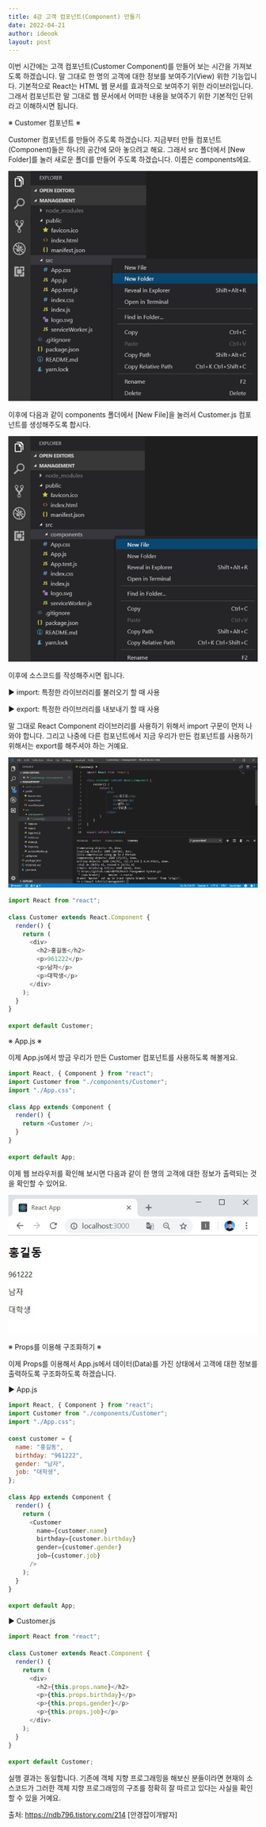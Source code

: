 ```yaml
---
title: 4강 고객 컴포넌트(Component) 만들기
date: 2022-04-21
author: ideook
layout: post
---
```


이번 시간에는 고객 컴포넌트(Customer Component)를 만들어 보는 시간을 가져보도록 하겠습니다. 말 그대로 한 명의 고객에 대한 정보를 보여주기(View) 위한 기능입니다. 기본적으로 React는 HTML 웹 문서를 효과적으로 보여주기 위한 라이브러입니다. 그래서 컴포넌트란 말 그대로 웹 문서에서 어떠한 내용을 보여주기 위한 기본적인 단위라고 이해하시면 됩니다.

※ Customer 컴포넌트 ※

Customer 컴포넌트를 만들어 주도록 하겠습니다. 지금부터 만들 컴포넌트(Component)들은 하나의 공간에 모아 놓으려고 해요. 그래서 src 폴더에서 [New Folder]를 눌러 새로운 폴더를 만들어 주도록 하겠습니다. 이름은 components에요.

![](images/2022-04-21-11-25-57.png)

이후에 다음과 같이 components 폴더에서 [New File]을 눌러서 Customer.js 컴포넌트를 생성해주도록 합시다.

![](images/2022-04-21-11-26-01.png)

이후에 소스코드를 작성해주시면 됩니다.

▶ import: 특정한 라이브러리를 불러오기 할 때 사용

▶ export: 특정한 라이브러리를 내보내기 할 때 사용

말 그대로 React Component 라이브러리를 사용하기 위해서 import 구문이 먼저 나와야 합니다. 그리고 나중에 다른 컴포넌트에서 지금 우리가 만든 컴포넌트를 사용하기 위해서는 export를 해주셔야 하는 거예요.

![](images/2022-04-21-11-26-07.png)

```js
import React from "react";

class Customer extends React.Component {
  render() {
    return (
      <div>
        <h2>홍길동</h2>
        <p>961222</p>
        <p>남자</p>
        <p>대학생</p>
      </div>
    );
  }
}

export default Customer;
```

※ App.js ※

이제 App.js에서 방금 우리가 만든 Customer 컴포넌트를 사용하도록 해볼게요.

```js
import React, { Component } from "react";
import Customer from "./components/Customer";
import "./App.css";

class App extends Component {
  render() {
    return <Customer />;
  }
}

export default App;
```

이제 웹 브라우저를 확인해 보시면 다음과 같이 한 명의 고객에 대한 정보가 출력되는 것을 확인할 수 있어요.

![](images/2022-04-21-11-26-27.png)

※ Props를 이용해 구조화하기 ※

이제 Props를 이용해서 App.js에서 데이터(Data)를 가진 상태에서 고객에 대한 정보를 출력하도록 구조화하도록 하겠습니다.

▶ App.js

```js
import React, { Component } from "react";
import Customer from "./components/Customer";
import "./App.css";

const customer = {
  name: "홍길동",
  birthday: "961222",
  gender: "남자",
  job: "대학생",
};

class App extends Component {
  render() {
    return (
      <Customer
        name={customer.name}
        birthday={customer.birthday}
        gender={customer.gender}
        job={customer.job}
      />
    );
  }
}

export default App;
```

▶ Customer.js

```js
import React from "react";

class Customer extends React.Component {
  render() {
    return (
      <div>
        <h2>{this.props.name}</h2>
        <p>{this.props.birthday}</p>
        <p>{this.props.gender}</p>
        <p>{this.props.job}</p>
      </div>
    );
  }
}

export default Customer;
```

실행 결과는 동일합니다. 기존에 객체 지향 프로그래밍을 해보신 분들이라면 현재의 소스코드가 그러한 객체 지향 프로그래밍의 구조를 정확히 잘 따르고 있다는 사실을 확인할 수 있을 거예요.

출처: https://ndb796.tistory.com/214 [안경잡이개발자]
